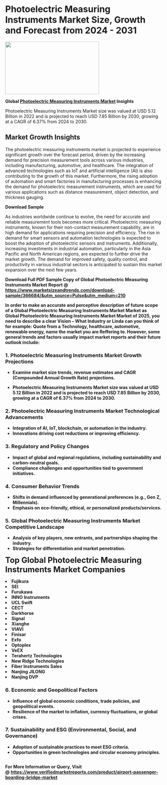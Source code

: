 <H1>Photoelectric Measuring Instruments Market Size, Growth and Forecast from 2024 - 2031</H1><img class="aligncenter size-medium wp-image-584254" src="https://thirdeyenews.in/wp-content/uploads/2024/09/Global-Market-Research-300x168.jpeg" alt="" width="300" height="168" /><p><strong>Global&nbsp;<a href="https://www.marketsizeandtrends.com/download-sample/366684/&amp;utm_source=Pulse&amp;utm_medium=210">Photoelectric Measuring Instruments Market</a> Insights</strong></p><p>Photoelectric Measuring Instruments Market size was valued at USD 5.12 Billion in 2022 and is projected to reach USD 7.85 Billion by 2030, growing at a CAGR of 6.37% from 2024 to 2030.</p><p><h2>Market Growth Insights</h2> <p>The photoelectric measuring instruments market is projected to experience significant growth over the forecast period, driven by the increasing demand for precision measurement tools across various industries, including manufacturing, automotive, and healthcare. The integration of advanced technologies such as IoT and artificial intelligence (AI) is also contributing to the growth of this market. Furthermore, the rising adoption of automation and smart factories in manufacturing processes is enhancing the demand for photoelectric measurement instruments, which are used for various applications such as distance measurement, object detection, and thickness gauging.</p> <p><strong>Download Sample</strong></p> <p>As industries worldwide continue to evolve, the need for accurate and reliable measurement tools becomes more critical. Photoelectric measuring instruments, known for their non-contact measurement capability, are in high demand for applications requiring precision and efficiency. The rise in demand for smart sensors and automation technologies is expected to boost the adoption of photoelectric sensors and instruments. Additionally, increasing investments in industrial automation, particularly in the Asia Pacific and North American regions, are expected to further drive the market growth. The demand for improved safety, quality control, and productivity in various industrial sectors is anticipated to sustain this market expansion over the next few years.</p> <p><strong></p><p><span class=""><strong>Download Full PDF Sample Copy of Global Photoelectric Measuring Instruments Market Report</strong> @ <a href="https://www.marketsizeandtrends.com/download-sample/366684/&amp;utm_source=Pulse&amp;utm_medium=210" target="_blank">https://www.marketsizeandtrends.com/download-sample/366684/&amp;utm_source=Pulse&amp;utm_medium=210</a></span></p><p>In order to make an accurate and perceptive description of future scope of a Global&nbsp;Photoelectric Measuring Instruments Market Market as Global&nbsp;Photoelectric Measuring Instruments Market Market of 2025, you need to describe a clear Vision &ndash; What Industry or Linda can you think of for example: Quote from a Technology, healthcare, automotive, renewable energy, name the market you are Reffering to. However, some general trends and factors usually impact market reports and their future outlook include:</p><h3>1.&nbsp;<strong>Photoelectric Measuring Instruments Market Growth Projections</strong></h3><ul><li>Examine market size trends, revenue estimates and CAGR (Compounded Annual Growth Rate) projections.</li><li><p>Photoelectric Measuring Instruments Market size was valued at USD 5.12 Billion in 2022 and is projected to reach USD 7.85 Billion by 2030, growing at a CAGR of 6.37% from 2024 to 2030.</p></li></ul><h3>2.&nbsp;<strong>Photoelectric Measuring Instruments Market Technological Advancements</strong></h3><ul><li>Integration of AI, IoT, blockchain, or automation in the industry.</li><li>Innovations driving cost reductions or improving efficiency.</li></ul><h3>3.&nbsp;<strong>Regulatory and Policy Changes</strong></h3><ul><li>Impact of global and regional regulations, including sustainability and carbon-neutral goals.</li><li>Compliance challenges and opportunities tied to government initiatives.</li></ul><h3>4.&nbsp;<strong>Consumer Behavior Trends</strong></h3><ul><li>Shifts in demand influenced by generational preferences (e.g., Gen Z, Millennials).</li><li>Emphasis on eco-friendly, ethical, or personalized products/services.</li></ul><h3>5.&nbsp;<strong>Global Photoelectric Measuring Instruments Market Competitive Landscape</strong></h3><ul><li>Analysis of key players, new entrants, and partnerships shaping the industry.</li><li>Strategies for differentiation and market penetration.</li></ul><p data-pm-slice="1 1 []"><span style="color: inherit; font-family: inherit; font-size: 25px;">Top Global Photoelectric Measuring Instruments Market Companies</span></p><div class="" data-test-id=""><p><li>Fujikura</li><li> SEI</li><li> Furukawa</li><li> INNO Instruments</li><li> UCL Swift</li><li> CECT</li><li> Darkhorse</li><li> Signal</li><li> Xianghe</li><li> VIAVI</li><li> Finisar</li><li> Exfo</li><li> Optoplex</li><li> VeEX</li><li> Terahertz Technologies</li><li> New Ridge Technologies</li><li> Fiber Instruments Sales</li><li> Nanjing JILONG</li><li> Nanjing DVP</li></p></div><h3>6.&nbsp;<strong>Economic and Geopolitical Factors</strong></h3><ul><li>Influence of global economic conditions, trade policies, and geopolitical events.</li><li>Resilience of the market to inflation, currency fluctuations, or global crises.</li></ul><h3>7.&nbsp;<strong>Sustainability and ESG (Environmental, Social, and Governance)</strong></h3><ul><li>Adoption of sustainable practices to meet ESG criteria.</li><li>Opportunities in green technologies and circular economy principles.</li></ul><h2><strong style="font-size: 14px;">For More Information or Query, Visit @&nbsp;</strong><a style="background-color: #ffffff; font-size: 14px;" href="https://www.marketsizeandtrends.com/report/photoelectric-measuring-instruments-market/" target="_blank">https://www.verifiedmarketreports.com/product/airport-passenger-boarding-bridge-market</a></h2>
